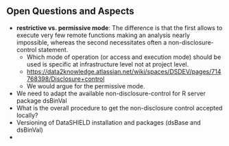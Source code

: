 ## Open Questions and Aspects
- **restrictive vs. permissive mode**: The difference is that the first allows to execute very few remote functions making an analysis nearly impossible, whereas the second necessitates often a non-disclosure-control statement.
    - Which mode of operation (or access and execution mode) should be used is specific at infrastructure level not at project level.
    - https://data2knowledge.atlassian.net/wiki/spaces/DSDEV/pages/714768398/Disclosure+control
    - We would argue for the permissive mode.
- We need to adapt the available non-disclosure-control for R server package dsBinVal
- What is the overall procedure to get the non-disclosure control accepted locally?
- Versioning of DataSHIELD installation and packages (dsBase and dsBinVal)
- 